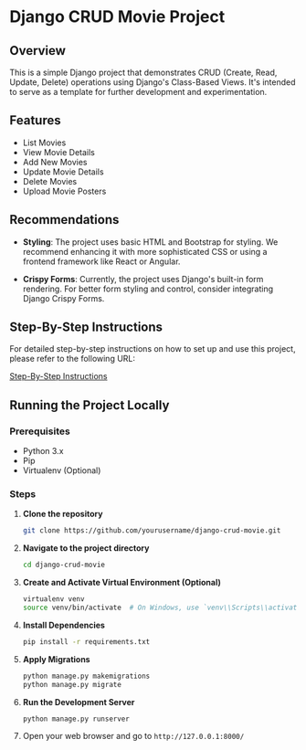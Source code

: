 # Django CRUD Movie Project

## Overview

This is a simple Django project that demonstrates CRUD (Create, Read, Update, Delete) operations using Django's Class-Based Views. It's intended to serve as a template for further development and experimentation.

## Features

- List Movies
- View Movie Details
- Add New Movies
- Update Movie Details
- Delete Movies
- Upload Movie Posters

## Recommendations

- **Styling**: The project uses basic HTML and Bootstrap for styling. We recommend enhancing it with more sophisticated CSS or using a frontend framework like React or Angular.
  
- **Crispy Forms**: Currently, the project uses Django's built-in form rendering. For better form styling and control, consider integrating Django Crispy Forms.


## Step-By-Step Instructions

For detailed step-by-step instructions on how to set up and use this project, please refer to the following URL:

[Step-By-Step Instructions](https://inzunza.notion.site/Django-Class-Based-Views-3fd6cdb2a3424d6d8906c507d47a51d4)


## Running the Project Locally

### Prerequisites

- Python 3.x
- Pip
- Virtualenv (Optional)

### Steps

1. **Clone the repository**

    ```bash
    git clone https://github.com/yourusername/django-crud-movie.git
    ```

2. **Navigate to the project directory**

    ```bash
    cd django-crud-movie
    ```

3. **Create and Activate Virtual Environment (Optional)**

    ```bash
    virtualenv venv
    source venv/bin/activate  # On Windows, use `venv\\Scripts\\activate`
    ```

4. **Install Dependencies**

    ```bash
    pip install -r requirements.txt
    ```

5. **Apply Migrations**

    ```bash
    python manage.py makemigrations
    python manage.py migrate
    ```

6. **Run the Development Server**

    ```bash
    python manage.py runserver
    ```

7. Open your web browser and go to `http://127.0.0.1:8000/`
